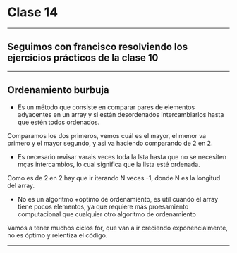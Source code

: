 # Clase 14

---

## Seguimos con francisco resolviendo los ejercicios prácticos de la clase 10

---

## Ordenamiento burbuja 

   * Es un método que consiste en comparar pares de elementos adyacentes en un array y si están desordenados intercambiarlos hasta que estén todos ordenados.

Comparamos los dos primeros, vemos cuál es el mayor, el menor va primero y el mayor segundo, y asi va haciendo comparando de 2 en 2.


   * Es necesario revisar varais veces toda la lsta hasta que no se necesiten mças intercambios, lo cual significa que la lista esté ordenada.
   
Como es de 2 en 2 hay que ir iterando N veces -1, donde N es la longitud del array.

   * No es un algoritmo +optimo de ordenamiento, es útil cuando el array tiene pocos elementos, ya que requiere más proesamiento computacional que cualquier otro algoritmo de ordenamiento

Vamos a tener muchos ciclos for, que van a ir creciendo exponencialmente, no es óptimo y relentiza el código.

---
